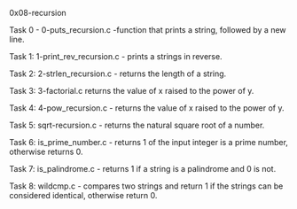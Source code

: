0x08-recursion

Task 0 - 0-puts_recursion.c -function that prints a string, followed by a new line.

Task 1: 1-print_rev_recursion.c - prints a strings in reverse.

Task 2: 2-strlen_recursion.c - returns the length of a string.

Task 3: 3-factorial.c returns the value of x raised to the power of y.

Task 4: 4-pow_recursion.c - returns the value of x raised to the power of y.

Task 5: sqrt-recursion.c - returns the natural square root of a number.

Task 6: is_prime_number.c - returns 1 of the input integer is a prime number, otherwise returns 0.

Task 7: is_palindrome.c - returns 1 if a string is a palindrome and 0 is not.

Task 8: wildcmp.c - compares two strings and return 1 if the strings can be considered identical, otherwise return 0.
